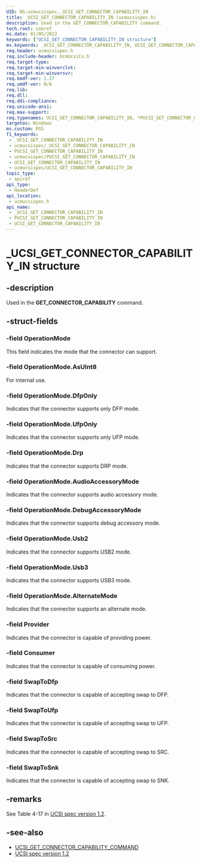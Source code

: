 ```yaml
---
UID: NS:ucmucsispec._UCSI_GET_CONNECTOR_CAPABILITY_IN
title: _UCSI_GET_CONNECTOR_CAPABILITY_IN (ucmucsispec.h)
description: Used in the GET_CONNECTOR_CAPABILITY command.
tech.root: usbref
ms.date: 01/05/2022
keywords: ["UCSI_GET_CONNECTOR_CAPABILITY_IN structure"]
ms.keywords: _UCSI_GET_CONNECTOR_CAPABILITY_IN, UCSI_GET_CONNECTOR_CAPABILITY_IN, *PUCSI_GET_CONNECTOR_CAPABILITY_IN,
req.header: ucmucsispec.h
req.include-header: UcmUcsiCx.h
req.target-type: 
req.target-min-winverclnt: 
req.target-min-winversvr: 
req.kmdf-ver: 1.27
req.umdf-ver: N/A
req.lib: 
req.dll: 
req.ddi-compliance: 
req.unicode-ansi: 
req.max-support: 
req.typenames: UCSI_GET_CONNECTOR_CAPABILITY_IN, *PUCSI_GET_CONNECTOR_CAPABILITY_IN
targetos: Windows
ms.custom: RS5
f1_keywords:
 - _UCSI_GET_CONNECTOR_CAPABILITY_IN
 - ucmucsispec/_UCSI_GET_CONNECTOR_CAPABILITY_IN
 - PUCSI_GET_CONNECTOR_CAPABILITY_IN
 - ucmucsispec/PUCSI_GET_CONNECTOR_CAPABILITY_IN
 - UCSI_GET_CONNECTOR_CAPABILITY_IN
 - ucmucsispec/UCSI_GET_CONNECTOR_CAPABILITY_IN
topic_type:
 - apiref
api_type:
 - HeaderDef
api_location:
 - ucmucsispec.h
api_name:
 - _UCSI_GET_CONNECTOR_CAPABILITY_IN
 - PUCSI_GET_CONNECTOR_CAPABILITY_IN
 - UCSI_GET_CONNECTOR_CAPABILITY_IN
---
```


# _UCSI_GET_CONNECTOR_CAPABILITY_IN structure

## -description

Used in the **GET_CONNECTOR_CAPABILITY** command.

## -struct-fields

### -field OperationMode

This field indicates the mode that the connector can support.

### -field OperationMode.AsUInt8

For internal use.

### -field OperationMode.DfpOnly

Indicates that the connector supports only DFP mode.

### -field OperationMode.UfpOnly

Indicates that the connector supports only UFP mode.

### -field OperationMode.Drp

Indicates that the connector supports DRP mode.

### -field OperationMode.AudioAccessoryMode

Indicates that the connector supports audio accessory mode.

### -field OperationMode.DebugAccessoryMode

Indicates that the connector supports debug accessory mode.

### -field OperationMode.Usb2

Indicates that the connector supports USB2 mode.

### -field OperationMode.Usb3

Indicates that the connector supports USB3 mode.

### -field OperationMode.AlternateMode

Indicates that the connector supports an alternate mode.

### -field Provider

Indicates that the connector is capable of providing power.

### -field Consumer

Indicates that the connector is capable of consuming power.

### -field SwapToDfp

Indicates that the connector is capable of accepting swap to DFP.

### -field SwapToUfp

Indicates that the connector is capable of accepting swap to UFP.

### -field SwapToSrc

Indicates that the connector is capable of accepting swap to SRC.

### -field SwapToSnk

Indicates that the connector is capable of accepting swap to SNK.

## -remarks

See Table 4-17 in [UCSI spec version 1.2](https://www.intel.cn/content/dam/www/public/us/en/documents/technical-specifications/usb-type-c-ucsi-spec.pdf).

## -see-also

- [UCSI_GET_CONNECTOR_CAPABILITY_COMMAND](ns-ucmucsispec-_ucsi_get_connector_capability_command.md)
- [UCSI spec version 1.2](https://www.intel.cn/content/dam/www/public/us/en/documents/technical-specifications/usb-type-c-ucsi-spec.pdf)
